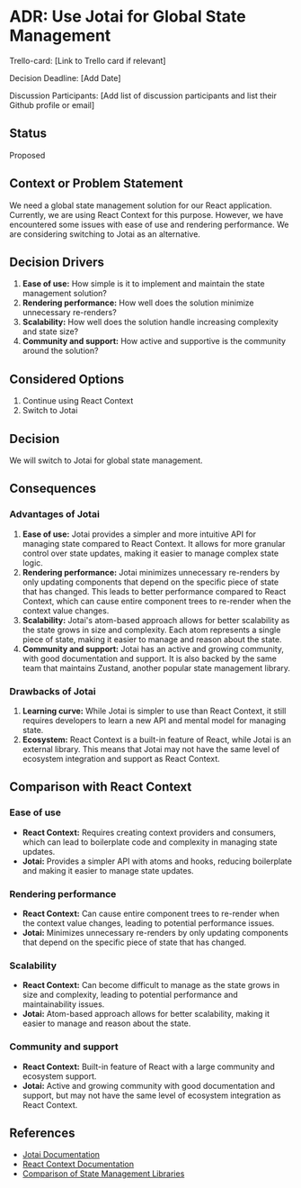 # ADR: Use Jotai for Global State Management

Trello-card: [Link to Trello card if relevant]

Decision Deadline: [Add Date]

Discussion Participants: [Add list of discussion participants and list their Github profile or email]

## Status

Proposed

## Context or Problem Statement

We need a global state management solution for our React application. Currently, we are using React Context for this purpose. However, we have encountered some issues with ease of use and rendering performance. We are considering switching to Jotai as an alternative.

## Decision Drivers

1. **Ease of use:** How simple is it to implement and maintain the state management solution?
2. **Rendering performance:** How well does the solution minimize unnecessary re-renders?
3. **Scalability:** How well does the solution handle increasing complexity and state size?
4. **Community and support:** How active and supportive is the community around the solution?

## Considered Options

1. Continue using React Context
2. Switch to Jotai

## Decision

We will switch to Jotai for global state management.

## Consequences

### Advantages of Jotai

1. **Ease of use:** Jotai provides a simpler and more intuitive API for managing state compared to React Context. It allows for more granular control over state updates, making it easier to manage complex state logic.
2. **Rendering performance:** Jotai minimizes unnecessary re-renders by only updating components that depend on the specific piece of state that has changed. This leads to better performance compared to React Context, which can cause entire component trees to re-render when the context value changes.
3. **Scalability:** Jotai's atom-based approach allows for better scalability as the state grows in size and complexity. Each atom represents a single piece of state, making it easier to manage and reason about the state.
4. **Community and support:** Jotai has an active and growing community, with good documentation and support. It is also backed by the same team that maintains Zustand, another popular state management library.

### Drawbacks of Jotai

1. **Learning curve:** While Jotai is simpler to use than React Context, it still requires developers to learn a new API and mental model for managing state.
2. **Ecosystem:** React Context is a built-in feature of React, while Jotai is an external library. This means that Jotai may not have the same level of ecosystem integration and support as React Context.

## Comparison with React Context

### Ease of use

- **React Context:** Requires creating context providers and consumers, which can lead to boilerplate code and complexity in managing state updates.
- **Jotai:** Provides a simpler API with atoms and hooks, reducing boilerplate and making it easier to manage state updates.

### Rendering performance

- **React Context:** Can cause entire component trees to re-render when the context value changes, leading to potential performance issues.
- **Jotai:** Minimizes unnecessary re-renders by only updating components that depend on the specific piece of state that has changed.

### Scalability

- **React Context:** Can become difficult to manage as the state grows in size and complexity, leading to potential performance and maintainability issues.
- **Jotai:** Atom-based approach allows for better scalability, making it easier to manage and reason about the state.

### Community and support

- **React Context:** Built-in feature of React with a large community and ecosystem support.
- **Jotai:** Active and growing community with good documentation and support, but may not have the same level of ecosystem integration as React Context.

## References

- [Jotai Documentation](https://jotai.org/docs/introduction)
- [React Context Documentation](https://reactjs.org/docs/context.html)
- [Comparison of State Management Libraries](https://blog.logrocket.com/comparing-state-management-tools-react/)
